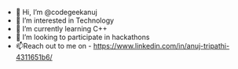 - 👋 Hi, I’m @codegeekanuj
- 👀 I’m interested in Technology
- 🌱 I’m currently learning C++
- 💞️ I’m looking to participate in hackathons
- 📫Reach out to me on  - https://www.linkedin.com/in/anuj-tripathi-4311651b6/

<!---
codegeekanuj/codegeekanuj is a ✨ special ✨ repository because its `README.md` (this file) appears on your GitHub profile.
You can click the Preview link to take a look at your changes.
--->
